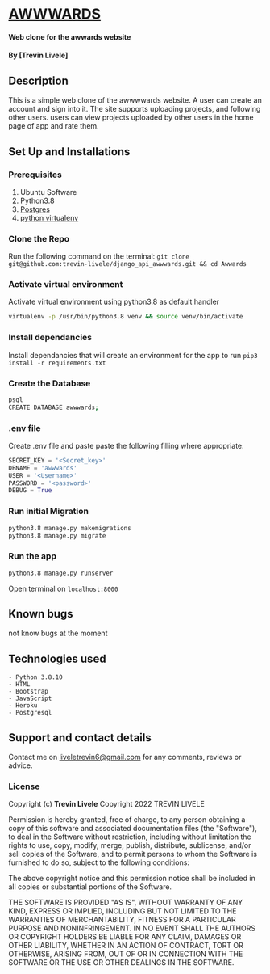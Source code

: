 # [AWWWARDS]()
#### Web clone for the awwards website
#### By **[Trevin Livele]**

## Description
This is a simple web clone of the awwwwards website. A user can create an account and sign into it. 
The site supports uploading projects, and following other users. 
users can view projects uploaded by other users in the home page of app and rate them.

## Set Up and Installations

### Prerequisites
1. Ubuntu Software
2. Python3.8
3. [Postgres](https://www.postgresql.org/download/)
4. [python virtualenv](https://gist.github.com/Geoyi/d9fab4f609e9f75941946be45000632b)

### Clone the Repo
Run the following command on the terminal:
`git clone git@github.com:trevin-livele/django_api_awwwards.git && cd Awwards`


### Activate virtual environment
Activate virtual environment using python3.8 as default handler
```bash
virtualenv -p /usr/bin/python3.8 venv && source venv/bin/activate
```

### Install dependancies
Install dependancies that will create an environment for the app to run
`pip3 install -r requirements.txt`

### Create the Database
```bash
psql
CREATE DATABASE awwwards;
```
### .env file
Create .env file and paste paste the following filling where appropriate:
```python
SECRET_KEY = '<Secret_key>'
DBNAME = 'awwwards'
USER = '<Username>'
PASSWORD = '<password>'
DEBUG = True

```
### Run initial Migration
```bash
python3.8 manage.py makemigrations
python3.8 manage.py migrate
```

### Run the app
```bash
python3.8 manage.py runserver
```
Open terminal on `localhost:8000`

## Known bugs
not know bugs at the moment
## Technologies used
    - Python 3.8.10
    - HTML
    - Bootstrap 
    - JavaScript
    - Heroku
    - Postgresql

## Support and contact details
Contact me on liveletrevin6@gmail.com for any comments, reviews or advice.

### License
Copyright (c) **Trevin Livele**
Copyright 2022 TREVIN LIVELE

Permission is hereby granted, free of charge, to any person obtaining a copy of this software and associated documentation files (the "Software"), to deal in the Software without restriction, including without limitation the rights to use, copy, modify, merge, publish, distribute, sublicense, and/or sell copies of the Software, and to permit persons to whom the Software is furnished to do so, subject to the following conditions:

The above copyright notice and this permission notice shall be included in all copies or substantial portions of the Software.

THE SOFTWARE IS PROVIDED "AS IS", WITHOUT WARRANTY OF ANY KIND, EXPRESS OR IMPLIED, INCLUDING BUT NOT LIMITED TO THE WARRANTIES OF MERCHANTABILITY, FITNESS FOR A PARTICULAR PURPOSE AND NONINFRINGEMENT. IN NO EVENT SHALL THE AUTHORS OR COPYRIGHT HOLDERS BE LIABLE FOR ANY CLAIM, DAMAGES OR OTHER LIABILITY, WHETHER IN AN ACTION OF CONTRACT, TORT OR OTHERWISE, ARISING FROM, OUT OF OR IN CONNECTION WITH THE SOFTWARE OR THE USE OR OTHER DEALINGS IN THE SOFTWARE.
